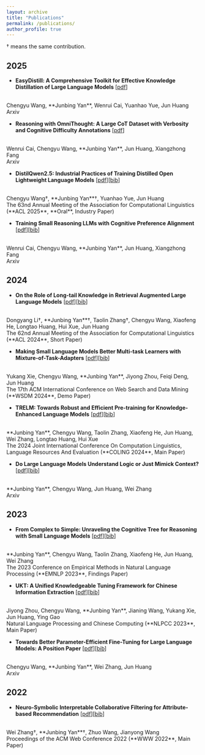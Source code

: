 ```yaml
---
layout: archive
title: "Publications"
permalink: /publications/
author_profile: true
---
```


<!-- {% if author.googlescholar %}
  You can also find my articles on <u><a href="{{author.googlescholar}}">my Google Scholar profile</a>.</u>
{% endif %}

{% include base_path %}

{% for post in site.publications reversed %}
  {% include archive-single.html %}
{% endfor %} -->

† means the same contribution.

## 2025

- **EasyDistill: A Comprehensive Toolkit for Effective Knowledge Distillation of Large Language Models** [[pdf](https://arxiv.org/pdf/2505.20888)]
<br>
Chengyu Wang, **Junbing Yan**, Wenrui Cai, Yuanhao Yue, Jun Huang
<br> Arxiv

- **Reasoning with OmniThought: A Large CoT Dataset with Verbosity and Cognitive Difficulty Annotations** [[pdf](https://arxiv.org/pdf/2505.10937)]
<br>
Wenrui Cai, Chengyu Wang, **Junbing Yan**, Jun Huang, Xiangzhong Fang
<br> Arxiv

- **DistilQwen2.5: Industrial Practices of Training Distilled Open Lightweight Language Models** [[pdf](https://arxiv.org/pdf/2504.15027)][[bib](https://dblp.org/rec/journals/corr/abs-2504-15027.html?view=bibtex)]
<br>
Chengyu Wang†, **Junbing Yan**†, Yuanhao Yue, Jun Huang
<br> The 63nd Annual Meeting of the Association for Computational Linguistics (**ACL 2025**, **Oral**, Industry Paper)

- **Training Small Reasoning LLMs with Cognitive Preference Alignment** [[pdf](https://arxiv.org/pdf/2504.09802)][[bib](https://dblp.org/rec/journals/corr/abs-2504-09802.html?view=bibtex)]
<br>
Wenrui Cai, Chengyu Wang, **Junbing Yan**, Jun Huang, Xiangzhong Fang
<br> Arxiv

## 2024

- **On the Role of Long-tail Knowledge in Retrieval Augmented Large Language Models** [[pdf](https://arxiv.org/pdf/2406.16367)][[bib](https://dblp.org/rec/conf/acl/LiYZWHHXH24.html?view=bibtex)]
<br>
Dongyang Li†, **Junbing Yan**†, Taolin Zhang†, Chengyu Wang, Xiaofeng He, Longtao Huang, Hui Xue, Jun Huang
<br> The 62nd Annual Meeting of the Association for Computational Linguistics (**ACL 2024**, Short Paper)

- **Making Small Language Models Better Multi-task Learners with Mixture-of-Task-Adapters** [[pdf](https://arxiv.org/pdf/2309.11042)][[bib](https://dblp.org/rec/conf/wsdm/Xie0YZDH24.html?view=bibtex)]
<br>
Yukang Xie, Chengyu Wang, **Junbing Yan**, Jiyong Zhou, Feiqi Deng, Jun Huang
<br> The 17th ACM International Conference on Web Search and Data Mining (**WSDM 2024**, Demo Paper)

- **TRELM: Towards Robust and Efficient Pre-training for Knowledge-Enhanced Language Models** [[pdf](https://arxiv.org/pdf/2403.11203)][[bib](https://dblp.org/rec/conf/coling/Yan0ZHHZHX24.html?view=bibtex)]
<br>
**Junbing Yan**, Chengyu Wang, Taolin Zhang, Xiaofeng He, Jun Huang, Wei Zhang, Longtao Huang, Hui Xue
<br> The 2024 Joint International Conference On Computation Linguistics, Language
Resources And Evaluation (**COLING 2024**, Main Paper)

- **Do Large Language Models Understand Logic or Just Mimick Context?** [[pdf](https://arxiv.org/pdf/2402.12091)][[bib](https://dblp.org/rec/journals/corr/abs-2402-12091.html?view=bibtex)]
<br>
**Junbing Yan**, Chengyu Wang, Jun Huang, Wei Zhang
<br> Arxiv

## 2023

- **From Complex to Simple: Unraveling the Cognitive Tree for Reasoning with Small Language Models** [[pdf](https://arxiv.org/pdf/2311.06754)][[bib](https://dblp.org/rec/conf/emnlp/Yan0ZHHZ23.html?view=bibtex)]
<br>
**Junbing Yan**, Chengyu Wang, Taolin Zhang, Xiaofeng He, Jun Huang, Wei Zhang
<br>
The 2023 Conference on Empirical Methods in Natural Language Processing (**EMNLP 2023**, Findings Paper)

- **UKT: A Unified Knowledgeable Tuning Framework for Chinese Information Extraction** [[pdf](https://link.springer.com/chapter/10.1007/978-3-031-44696-2_17)][[bib](https://dblp.org/rec/conf/nlpcc/ZhouWYWXHG23.html?view=bibtex)]
<br>
Jiyong Zhou, Chengyu Wang, **Junbing Yan**, Jianing Wang, Yukang Xie, Jun Huang, Ying Gao
<br>
Natural Language Processing and Chinese Computing (**NLPCC 2023**, Main Paper)

- **Towards Better Parameter-Efficient Fine-Tuning for Large Language Models: A Position Paper** [[pdf](https://arxiv.org/pdf/2311.13126)][[bib](https://dblp.org/rec/journals/corr/abs-2311-13126.html?view=bibtex)]
<br>
Chengyu Wang, **Junbing Yan**, Wei Zhang, Jun Huang
<br> Arxiv


## 2022

- **Neuro-Symbolic Interpretable Collaborative Filtering for Attribute-based Recommendation** [[pdf](https://dl.acm.org/doi/abs/10.1145/3485447.3512042)][[bib](https://dblp.org/rec/conf/www/ZhangYWW22.html?view=bibtex)]
<br>
Wei Zhang†, **Junbing Yan**†, Zhuo Wang, Jianyong Wang
<br>
Proceedings of the ACM Web Conference 2022 (**WWW 2022**, Main Paper)

<!-- <br> -->
